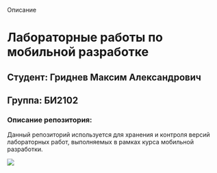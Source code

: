 ﻿ Описание
    <h1>Лабораторные работы по мобильной разработке</h1>
    <h2>Студент: Гриднев Максим Александрович</h2>
    <h2>Группа: БИ2102</h2>
    <h3>Описание репозитория:</h3>
    <p>Данный репозиторий используется для хранения и контроля версий лабораторных работ, выполняемых в рамках курса мобильной разработки.</p>
<img src = "[https://a.d-cd.net/A8AAAgB8o-A-1920.jpg](https://i1.sndcdn.com/avatars-000184345573-etztrj-t500x500.jpg)">

